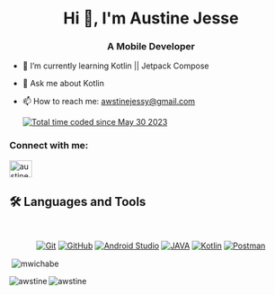 <h1 align="center">Hi 👋, I'm Austine Jesse</h1>
<h3 align="center">A Mobile Developer</h3>


<!--
**awstine/awstine** is a ✨ _special_ ✨ repository because its `README.md` (this file) appears on your GitHub profile.

Here are some ideas to get you started:-->
 <!-- - 👯 I’m looking to collaborate on ...  -  I’m currently working on ... - 😄 Pronouns: ...- ⚡ Fun fact: ... <!-- - 🤔 I’m looking for help with -->

- 🔭 I’m currently learning Kotlin || Jetpack Compose

- 💬 Ask me about Kotlin
- 📫 How to reach me: awstinejessy@gmail.com

  <a href="https://wakatime.com/@480fe0b5-93e2-4874-aac6-8887aa6a3322"><img src="https://wakatime.com/badge/user/480fe0b5-93e2-4874-aac6-8887aa6a3322.svg" alt="Total time coded since May 30 2023" /></a>


<h3 align="left">Connect with me:</h3>
<p align="left">
<a href="https://www.linkedin.com/in/austine-jesse" target="blank"><img align="center" src="https://raw.githubusercontent.com/rahuldkjain/github-profile-readme-generator/master/src/images/icons/Social/linked-in-alt.svg" alt="austine jesse" height="30" width="40" /></a>
</p>


## 🛠 Languages and Tools
<br>
<p align="center">
<a href="https://git-scm.com/" title="Git"><img src="https://img.shields.io/badge/git-%23F05033.svg?style=for-the-badge&logo=git&logoColor=white" alt="Git"></a>
<a href="https://github.com/" title="GitHub"><img src="https://img.shields.io/badge/github-%23121011.svg?style=for-the-badge&logo=github&logoColor=white" alt="GitHub"></a>
 <a href="https://developer.android.com/studio" title="Android Studio"><img src="https://img.shields.io/badge/android%20Studio-%23999120.svg?style=for-the-badge&logo=android-studio&logoColor=white" alt="Android Studio "></a>
<!-- <a href="" title="SQL"><img src="https://img.shields.io/badge/Microsoft%20SQL%20Server-CC2927?style=for-the-badge&logo=microsoft%20sql%20server&logoColor=white" alt="SQL"></a> -->
<a href="" title="JAVA"><img src="https://img.shields.io/badge/Java-ED8B00?style=for-the-badge&logo=java&logoColor=white" alt="JAVA"></a>
<a href="" title="Kotlin"><img src="https://img.shields.io/badge/kotlin-BE93D4?style=for-the-badge&logo=kotlin&logoColor=white" alt="Kotlin"></a>
<a href="" title="Postman"><img src="https://img.shields.io/badge/Posrman-ED8B00?style=for-the-badge&logo=postman&logoColor=white" alt="Postman"></a>
</p>

<p>&nbsp;<img align="center" src="https://github-readme-stats.vercel.app/api?username=awstine&show_icons=true&locale=en" alt="mwichabe" /></p>

<p><img align="left" src="https://github-readme-stats.vercel.app/api/top-langs?username=awstine&show_icons=true&locale=en&layout=compact" alt="awstine" /></p>

<p><img align="center" src="https://github-readme-streak-stats.herokuapp.com/?user=awstine&" alt="awstine" /></p>

